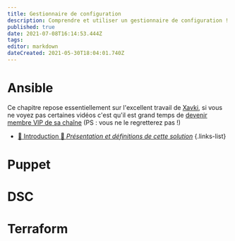 ```yaml
---
title: Gestionnaire de configuration
description: Comprendre et utiliser un gestionnaire de configuration !
published: true
date: 2021-07-08T16:14:53.444Z
tags: 
editor: markdown
dateCreated: 2021-05-30T18:04:01.740Z
---
```


# Ansible
Ce chapitre repose essentiellement sur l'excellent travail de [Xavki](https://www.youtube.com/channel/UCs_AZuYXi6NA9tkdbhjItHQ), si vous ne voyez pas certaines vidéos c'est qu'il est grand temps de [devenir membre VIP de sa chaîne](https://www.youtube.com/channel/UCs_AZuYXi6NA9tkdbhjItHQ/join) (PS : vous ne le regretterez pas !)
- [📱 Introduction 🚧 *Présentation et définitions de cette solution*](/Configuration/Ansible/Introduction)
{.links-list}

# Puppet

# DSC

# Terraform